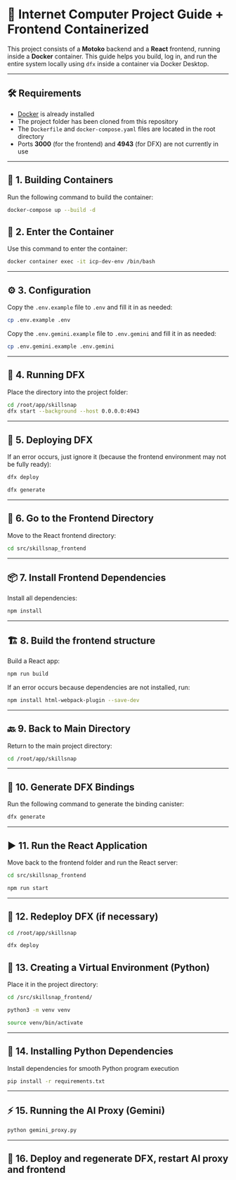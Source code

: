 # 🚀 Internet Computer Project Guide + Frontend Containerized

This project consists of a **Motoko** backend and a **React** frontend, running inside a **Docker** container. This guide helps you build, log in, and run the entire system locally using `dfx` inside a container via Docker Desktop.

---

## 🛠️ Requirements

- [Docker](https://www.docker.com/) is already installed
- The project folder has been cloned from this repository
- The `Dockerfile` and `docker-compose.yaml` files are located in the root directory
- Ports **3000** (for the frontend) and **4943** (for DFX) are not currently in use

---

## 🧱 1. Building Containers

Run the following command to build the container:

```bash
docker-compose up --build -d
```

## 🐳 2. Enter the Container

Use this command to enter the container:

```bash
docker container exec -it icp-dev-env /bin/bash
```

---

## ⚙️ 3. Configuration

Copy the `.env.example` file to `.env` and fill it in as needed:

```bash
cp .env.example .env
```

Copy the `.env.gemini.example` file to `.env.gemini` and fill it in as needed:

```bash
cp .env.gemini.example .env.gemini
```

---

## 🔧 4. Running DFX

Place the directory into the project folder:

```bash
cd /root/app/skillsnap 
dfx start --background --host 0.0.0.0:4943
```

---

## 🚀 5. Deploying DFX

If an error occurs, just ignore it (because the frontend environment may not be fully ready):

```bash
dfx deploy

dfx generate
```

---

## 📁 6. Go to the Frontend Directory

Move to the React frontend directory:

```bash
cd src/skillsnap_frontend
```

---

## 📦 7. Install Frontend Dependencies

Install all dependencies:

```bash
npm install
```

---

## 🏗️ 8. Build the frontend structure

Build a React app:

```bash
npm run build
```

If an error occurs because dependencies are not installed, run:

```bash
npm install html-webpack-plugin --save-dev
```

---

## 🔙 9. Back to Main Directory

Return to the main project directory:

```bash
cd /root/app/skillsnap
```

---

## 🔄 10. Generate DFX Bindings

Run the following command to generate the binding canister:

```bash
dfx generate
```

---

## ▶️ 11. Run the React Application

Move back to the frontend folder and run the React server:

```bash
cd src/skillsnap_frontend

npm run start
```

---

## 🚀 12. Redeploy DFX (if necessary)

```bash
cd /root/app/skillsnap

dfx deploy
```

## 🐍 13. Creating a Virtual Environment (Python)

Place it in the project directory:

```bash
cd /src/skillsnap_frontend/

python3 -m venv venv

source venv/bin/activate
```

---

## 📄 14. Installing Python Dependencies

Install dependencies for smooth Python program execution

```bash
pip install -r requirements.txt
```

---
## ⚡ 15. Running the AI Proxy (Gemini)

```bash
python gemini_proxy.py
```

---

## 🔄 16. Deploy and regenerate DFX, restart AI proxy and frontend
